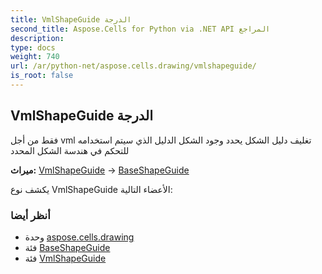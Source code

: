 ```yaml
---
title: VmlShapeGuide الدرجة
second_title: Aspose.Cells for Python via .NET API المراجع
description:
type: docs
weight: 740
url: /ar/python-net/aspose.cells.drawing/vmlshapeguide/
is_root: false
---
```

##  VmlShapeGuide الدرجة
فقط من أجل vml
 تغليف دليل الشكل يحدد وجود الشكل
الدليل الذي سيتم استخدامه للتحكم في هندسة الشكل المحدد



**ميراث:** [VmlShapeGuide](/cells/python-net/aspose.cells.drawing/vmlshapeguide) → 
[BaseShapeGuide](/cells/ar/python-net/aspose.cells.drawing/baseshapeguide)



يكشف نوع VmlShapeGuide الأعضاء التالية:


###  أنظر أيضا
* وحدة [aspose.cells.drawing](..)
* فئة [BaseShapeGuide](/cells/ar/python-net/aspose.cells.drawing/baseshapeguide)
* فئة [VmlShapeGuide](/cells/ar/python-net/aspose.cells.drawing/vmlshapeguide)
